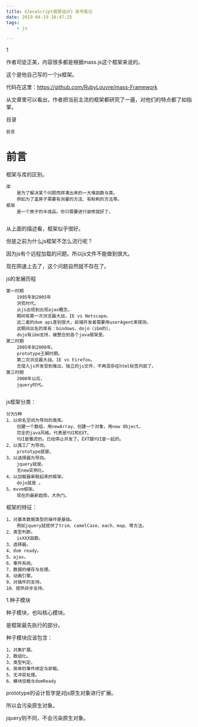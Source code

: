```yaml
---
title: 《JavaScript框架设计》读书笔记
date: 2019-04-19 16:47:25
tags:
	- js

---
```




1

作者司徒正美，内容很多都是根据mass.js这个框架来说的。

这个是他自己写的一个js框架。

代码在这里：https://github.com/RubyLouvre/mass-Framework

从文章里可以看出，作者把当前主流的框架都研究了一遍，对他们的特点都了如指掌。



目录

```
前言

```



# 前言

框架与库的区别。

```
库
	是为了解决某个问题而拼凑出来的一大堆函数与类。
	例如为了盖房子需要有测量的方法、有粉刷的方法等。
框架
	是一个房子的半成品。你只需要进行装修就好了。
	
```

从上面的描述看，框架似乎很好。

但是之前为什么js框架不怎么流行呢？

因为js有个远程加载的问题。所以js文件不能做到很大。

现在网速上去了，这个问题自然就不存在了。

js的发展历程

```
第一时期
	1995年到2005年
	洪荒时代。
	从js出现到出现ajax概念。
	期间有第一次浏览器大战，IE vs Netscape。
	这二者的dom api差别很大，前端开发者需要用userAgent来探测。
	这期间出名的库有：bindows、dojo（ibm的）。
	dojo有ibm支持，被整合到各个java框架里。
第二时期
	2005年到2008年。
	prototype王朝时期。
	第二次浏览器大战。IE vs Firefox。
	无侵入js开发受到推出，独立的js文件，不再混杂在html标签内部了。
第三时期
	2008年以后，
	jquery时代。
	
```

js框架分类：

```
分为5种
1、以命名空间为导向的类库。
	创建一个数组，用newArray，创建一个对象，用new Object。
	完全的java风格。代表是YUI和EXT。
	YUI是雅虎的。已经停止开发了。EXT跟YUI是一起的。
2、以类工厂为导向。
	prototype就是。
3、以选择器为导向。
	jquery就是。
	无new实例化。
4、以加载器串联起来的框架。
	dojo就是 。
5、mvvm框架。
	现在的最新趋势。大热门。
```

框架的特征：

```
1、对基本数据类型的操作是基础。
	例如jquery就提供了trim、camelCase、each、map、等方法。
2、类型判断。
	isXXX函数。
3、选择器。
4、dom ready。
5、ajax。
6、事件系统。
7、数据的缓存与处理。
8、动画引擎。
9、对插件的支持。
10、提供异步支持。
```



1.种子模块

种子模块，也叫核心模块。

是框架最先执行的部分。

种子模块应该包含：

```
1、对象扩展。
2、数组化。
3、类型判定。
4、简单的事件绑定与卸载。
5、无冲突处理。
6、模块加载与domReady
```



prototype的设计哲学是对js原生对象进行扩展。

所以会污染原生对象。

jquery则不同，不会污染原生对象。

